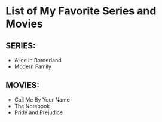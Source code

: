 # List of My Favorite Series and Movies
## **SERIES:**
- Alice in Borderland
- Modern Family
## **MOVIES:**
- Call Me By Your Name
- The Notebook
- Pride and Prejudice

